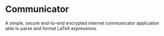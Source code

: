 # Communicator

A simple, secure end-to-end encrypted internet communicator application able to parse and format LaTeX expressions.
